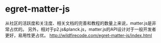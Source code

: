 # egret-matter-js
从社区的活跃度和关注度、相关文档的完善和教程的数量上来说，matter.js是非常占优的。
另外，相对于p2.js&planck.js，matter.js的API设计对于一般开发者更好，易用性更占优。
http://wildfirecode.com/egret-matter-js/index.html 
